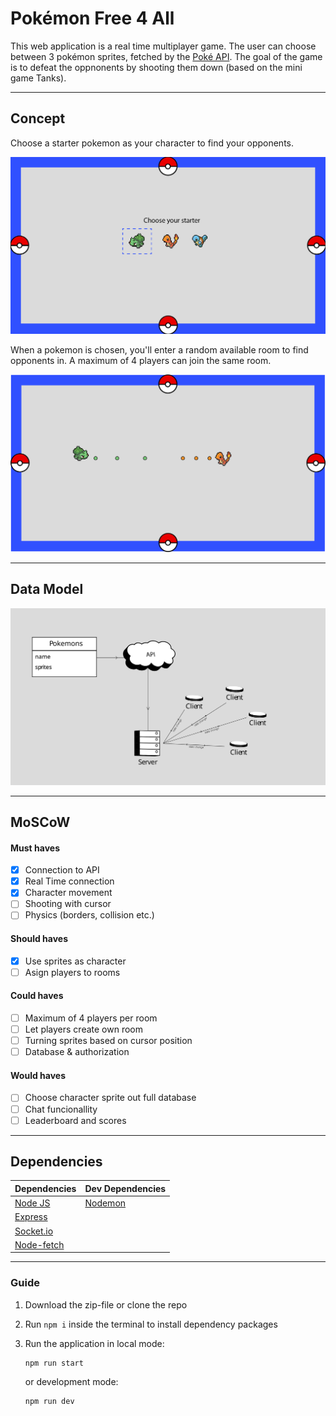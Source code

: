 # Pokémon Free 4 All
This web application is a real time multiplayer game. The user can choose between 3 pokémon sprites, fetched by the [Poké API](https://pokeapi.co/). The goal of the game is to defeat the oppnonents by shooting them down (based on the mini game Tanks).

---
## Concept
Choose a starter pokemon as your character to find your opponents.

<img src="docs/images/choose_starter.png" alt="Choose starter" />

When a pokemon is chosen, you'll enter a random available room to find opponents in. A maximum of 4 players can join the same room.

<img src="docs/images/game-preview.png" alt="Preview of the game" />

---
## Data Model
<img src="docs/images/data_model.svg" alt="Data model" />

---
## MoSCoW
#### Must haves
- [x] Connection to API
- [x] Real Time connection
- [x] Character movement
- [ ] Shooting with cursor
- [ ] Physics (borders, collision etc.)
#### Should haves
- [x] Use sprites as character
- [ ] Asign players to rooms
#### Could haves
- [ ] Maximum of 4 players per room
- [ ] Let players create own room
- [ ] Turning sprites based on cursor position
- [ ] Database & authorization
#### Would haves
- [ ] Choose character sprite out full database
- [ ] Chat funcionallity
- [ ] Leaderboard and scores

---
## Dependencies
| Dependencies                                            | Dev Dependencies                                  |
| ------------------------------------------------------- | ------------------------------------------------- |
| [Node JS](https://nodejs.org/en/)                       | [Nodemon](https://www.npmjs.com/package/nodemon)  |
| [Express](https://www.npmjs.com/package/express)        |
| [Socket.io](https://www.npmjs.com/package/socket.io)    |
| [Node-fetch](https://www.npmjs.com/package/node-fetch)  |

---
### Guide
1. Download the zip-file or clone the repo
2. Run `npm i` inside the terminal to install dependency packages
3. Run the application in local mode:
    ```terminal
    npm run start
    ```
    or development mode:
    
    ```terminal
    npm run dev
    ```